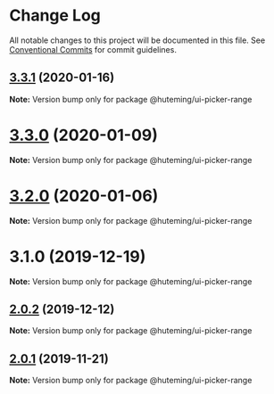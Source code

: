 # Change Log

All notable changes to this project will be documented in this file.
See [Conventional Commits](https://conventionalcommits.org) for commit guidelines.

## [3.3.1](https://github.com/huteming/huteming-ui/compare/v3.3.0...v3.3.1) (2020-01-16)

**Note:** Version bump only for package @huteming/ui-picker-range





# [3.3.0](https://github.com/huteming/huteming-ui/compare/v3.2.0...v3.3.0) (2020-01-09)

**Note:** Version bump only for package @huteming/ui-picker-range





# [3.2.0](https://github.com/huteming/huteming-ui/compare/v3.1.0...v3.2.0) (2020-01-06)

**Note:** Version bump only for package @huteming/ui-picker-range





# 3.1.0 (2019-12-19)

**Note:** Version bump only for package @huteming/ui-picker-range





## [2.0.2](https://github.com/huteming/huteming-ui/compare/@huteming/ui-picker-range@2.0.1...@huteming/ui-picker-range@2.0.2) (2019-12-12)

**Note:** Version bump only for package @huteming/ui-picker-range





## [2.0.1](https://github.com/huteming/huteming-ui/compare/@huteming/ui-picker-range@2.0.0...@huteming/ui-picker-range@2.0.1) (2019-11-21)

**Note:** Version bump only for package @huteming/ui-picker-range
